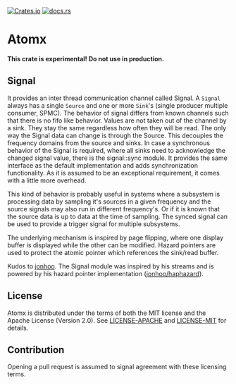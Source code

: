 [![Crates.io](https://img.shields.io/crates/v/atomx)](https://crates.io/crates/atomx)
[![docs.rs](https://docs.rs/atomx/badge.svg)](https://docs.rs/atomx/)

# Atomx

__This crate is experimental! Do not use in production.__

## Signal
It provides an inter thread communication channel called Signal.
A `Signal` always has a single `Source` and one or more `Sink`'s (single producer multiple consumer,
SPMC).
The behavior of signal differs from known channels such that there is no fifo like behavior.
Values are not taken out of the channel by a sink. They stay the same regardless how often they
will be read. The only way the Signal data can change is through the Source.
This decouples the frequency domains from the source and sinks.
In case a synchronous behavior of the Signal is required, where all sinks need to acknowledge the changed signal value, there is the signal::sync module. It provides the same interface as the default  implementation and adds synchronization functionality. As it is assumed to be an exceptional requirement, it comes with a little more overhead.

This kind of behavior is probably useful in systems where a subsystem is processing data by sampling it's sources in a given frequency and the source signals may also run in different frequency's. Or if it is known that the source data is up to data at the time of sampling. The synced signal can be used to provide a trigger signal for multiple subsystems.

The underlying mechanism is inspired by page flipping, where one display buffer is displayed while
the other can be modified.
Hazard pointers are used to protect the atomic pointer which references the sink/read buffer.

Kudos to [jonhoo](https://github.com/jonhoo). The Signal module was inspired by his streams and is
powered by his hazard pointer implementation ([jonhoo/haphazard](https://github.com/jonhoo/haphazard)).

## License
Atomx is distributed under the terms of both the MIT license and the Apache License (Version 2.0).
See [LICENSE-APACHE](LICENSE-APACHE-2.0) and [LICENSE-MIT](LICENSE-MIT) for details.

## Contribution
Opening a pull request is assumed to signal agreement with these licensing terms.
